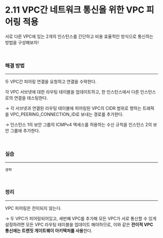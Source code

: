 # 2.11 VPC간 네트워크 통신을 위한 VPC 피어링 적용

서로 다른 VPC에 있는 2개의 인스턴스를 간단하고 비용 효율적인 방식으로 통신하는 방법을 구성해보자!

<br>

### 해결 방법

---

두 VPC간 피어링 연결을 요청하고 연결을 수락한다.

각 VPC 서브넷에 대한 라우팅 테이블을 업데이트하고, 한 인스턴스에서 다른 인스턴스로의 연결을 테스팅한다.

→ 각 서브넷과 연결된 라우팅 테이블에 피어링된 VPC의 CIDR 범위로 향하는 트래픽을 VPC_PEERING_CONNECTION_ID로 보내는 경로를 추가한다.

→ 인스턴스 1의 보안 그룹의 ICMPv4 액세스를 허용하는 수신 규칙을 인스턴스 2의 보안 그룹에 추가한다.

<br>

### 실습

---

`생략`

<br>

### 정리

---

VPC 피어링은 전이되지 않는다.

→ 두 VPC가 피어링되어있고, 세번째 VPC를 추가해 모든 VPC가 서로 통신할 수 있게 설정하려면 모든 VPC 라우팅 테이블을 업데이트 해야하므로, 이와 같은 **전이적 VPC 통신에는 트랜짓 게이트웨이 아키텍처를 사용**한다.
